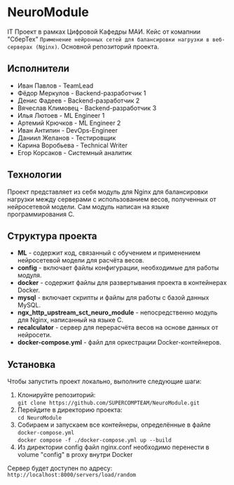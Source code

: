 # NeuroModule
IT Проект в рамках Цифровой Кафедры МАИ. Кейс от комапнии "СберТех" ```Применение нейронных сетей для балансировки нагрузки в веб-серверах (Nginx)```. Основной репозиторий проекта.

## Исполнители
- Иван Павлов - TeamLead  
- Фёдор Меркулов - Backend-разработчик 1  
- Денис Фадеев - Backend-разработчик 2  
- Вячеслав Климовец - Backend-разработчик 3  
- Илья Лютоев - ML Engineer 1  
- Артемий Крючков - ML Engineer 2  
- Иван Антипин - DevOps-Engineer  
- Даниил Желанов - Тестировщик  
- Карина Воробьева - Technical Writer  
- Егор Корсаков - Системный аналитик

## Технологии
Проект представляет из себя модуль для Nginx для балансировки нагрузки между серверами с использованием весов, полученных от нейросетевой модели. Сам модуль написан на языке программирования C.

## Структура проекта
- **ML** - содержит код, связанный с обучением и применением нейросетевой модели для расчёта весов.
- **config** - включает файлы конфигурации, необходимые для работы модуля.
- **docker** - содержит файлы для развертывания проекта в контейнерах Docker.
- **mysql** - включает скрипты и файлы для работы с базой данных MySQL.
- **ngx_http_upstream_sct_neuro_module** - непосредственно модуль для Nginx, написанный на языке C.
- **recalculator** - сервер для перерасчёта весов на основе данных от нейросети.
- **docker-compose.yml** - файл для оркестрации Docker-контейнеров.

## Установка
Чтобы запустить проект локально, выполните следующие шаги:
1. Клонируйте репозиторий:  
  ```git clone https://github.com/SUPERCOMPTEAM/NeuroModule.git```
2. Перейдите в директорию проекта:  
  ```cd NeuroModule```
3. Собираем и запускаем все контейнеры, определённые в файле ```docker-compose.yml```  
  ```docker compose -f ./docker-compose.yml up --build```
4. Из директории config файл nginx.conf необходимо перенести в volume "config" в proxy внутри Docker

Сервер будет доступен по адресу: ```http://localhost:8000/servers/load/random```
